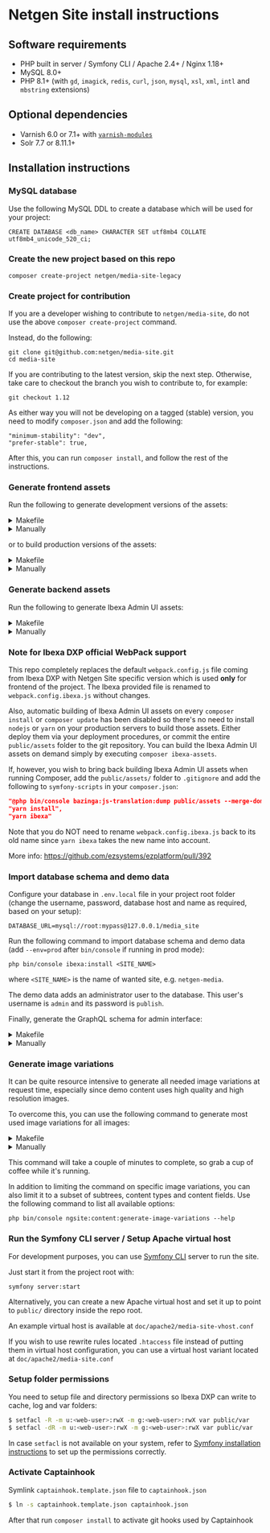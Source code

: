 Netgen Site install instructions
================================

Software requirements
---------------------

* PHP built in server / Symfony CLI / Apache 2.4+ / Nginx 1.18+
* MySQL 8.0+
* PHP 8.1+ (with `gd`, `imagick`, `redis`, `curl`, `json`, `mysql`, `xsl`, `xml`, `intl` and `mbstring` extensions)

Optional dependencies
---------------------

* Varnish 6.0 or 7.1+ with [`varnish-modules`](https://github.com/varnish/varnish-modules/blob/master/README.md)
* Solr 7.7 or 8.11.1+

Installation instructions
-------------------------

### MySQL database

Use the following MySQL DDL to create a database which will be used for your project:

```mysql
CREATE DATABASE <db_name> CHARACTER SET utf8mb4 COLLATE utf8mb4_unicode_520_ci;
```

### Create the new project based on this repo

```
composer create-project netgen/media-site-legacy
```

### Create project for contribution

If you are a developer wishing to contribute to `netgen/media-site`, do not use the above `composer create-project` command.

Instead, do the following:

```
git clone git@github.com:netgen/media-site.git
cd media-site
```

If you are contributing to the latest version, skip the next step. Otherwise, take care to checkout the branch you wish to contribute to, for example:

```
git checkout 1.12
```

As either way you will not be developing on a tagged (stable) version, you need to modify `composer.json` and add the following:

```
"minimum-stability": "dev",
"prefer-stable": true,
```

After this, you can run `composer install`, and follow the rest of the instructions.

### Generate frontend assets

Run the following to generate development versions of the assets:

<details>
<summary>Makefile</summary>

```
make assets
```
</details>

<details>
<summary>Manually</summary>

```
yarn install
yarn build:dev
```
</details>

or to build production versions of the assets:

<details>
<summary>Makefile</summary>

```
make assets-prod
```
</details>

<details>
<summary>Manually</summary>

```
yarn install
yarn build:prod
```
</details>

### Generate backend assets

Run the following to generate Ibexa Admin UI assets:

<details>
<summary>Makefile</summary>

```
make ibexa-assets
```
</details>

<details>
<summary>Manually</summary>

```
composer ibexa-assets
```
</details>

### Note for Ibexa DXP official WebPack support

This repo completely replaces the default `webpack.config.js` file coming from Ibexa DXP with
Netgen Site specific version which is used **only** for frontend of the project. The Ibexa provided
file is renamed to `webpack.config.ibexa.js` without changes.

Also, automatic building of Ibexa Admin UI assets on every `composer install` or `composer update`
has been disabled so there's no need to install `nodejs` or `yarn` on your production servers to build
those assets. Either deploy them via your deployment procedures, or commit the entire `public/assets` folder
to the git repository. You can build the Ibexa Admin UI assets on demand simply by executing
`composer ibexa-assets`.

If, however, you wish to bring back building Ibexa Admin UI assets when running Composer, add the
`public/assets/` folder to `.gitignore` and add the following to `symfony-scripts` in your `composer.json`:

```json
"@php bin/console bazinga:js-translation:dump public/assets --merge-domains",
"yarn install",
"yarn ibexa"
```

Note that you do NOT need to rename `webpack.config.ibexa.js` back to its old name since
`yarn ibexa` takes the new name into account.

More info: https://github.com/ezsystems/ezplatform/pull/392

### Import database schema and demo data

Configure your database in `.env.local` file in your project root folder (change the username,
password, database host and name as required, based on your setup):

```
DATABASE_URL=mysql://root:mypass@127.0.0.1/media_site
```

Run the following command to import database schema and demo data (add `--env=prod`
after `bin/console` if running in prod mode):

```
php bin/console ibexa:install <SITE_NAME>
```

where `<SITE_NAME>` is the name of wanted site, e.g. `netgen-media`.

The demo data adds an administrator user to the database.  This user's username
is `admin` and its password is `publish`.

Finally, generate the GraphQL schema for admin interface:

<details>
<summary>Makefile</summary>

```
make graphql-schema
```
</details>

<details>
<summary>Manually</summary>

```
php bin/console ibexa:graphql:generate-schema
```
</details>

### Generate image variations

It can be quite resource intensive to generate all needed image variations  at
request time, especially since demo content uses high quality and high resolution images.

To overcome this, you can use the following command to generate most used image variations for all images:

<details>
<summary>Makefile</summary>

```
make images
```
</details>

<details>
<summary>Manually</summary>

```
php bin/console ngsite:content:generate-image-variations --variations=i30,i160,i320,i480,nglayouts_app_preview,ngcb_thumbnail
```
</details>


This command will take a couple of minutes to complete, so grab a cup of coffee while it's running.

In addition to limiting the command on specific image variations, you can also limit it to a subset of
subtrees, content types and content fields. Use the following command to list all available options:

```
php bin/console ngsite:content:generate-image-variations --help
```

### Run the Symfony CLI server / Setup Apache virtual host

For development purposes, you can use [Symfony CLI](https://symfony.com/download) server to run the site.

Just start it from the project root with:

```
symfony server:start
```

Alternatively, you can create a new Apache virtual host and set it up to point
to `public/` directory inside the repo root.

An example virtual host is available at `doc/apache2/media-site-vhost.conf`

If you wish to use rewrite rules located `.htaccess` file instead of putting
them in virtual host configuration, you can use a virtual host variant located
at `doc/apache2/media-site.conf`

### Setup folder permissions

You need to setup file and directory permissions so Ibexa DXP can write to cache,
log and var folders:

```bash
$ setfacl -R -m u:<web-user>:rwX -m g:<web-user>:rwX var public/var
$ setfacl -dR -m u:<web-user>:rwX -m g:<web-user>:rwX var public/var
```

In case `setfacl` is not available on your system, refer to [Symfony installation instructions]
to set up the permissions correctly.

[Symfony installation instructions]: https://symfony.com/doc/3.4/setup/file_permissions.html

### Activate Captainhook

Symlink `captainhook.template.json` file to `captainhook.json`

```bash
$ ln -s captainhook.template.json captainhook.json
```
After that run ```composer install``` to activate git hooks used by Captainhook

